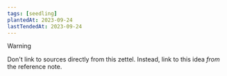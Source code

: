 ```yaml
---
tags: [seedling]
plantedAt: 2023-09-24
lastTendedAt: 2023-09-24
---
```


> [!WARNING]
> Don't link to sources directly from this zettel. Instead, link to this idea *from* the reference note.
